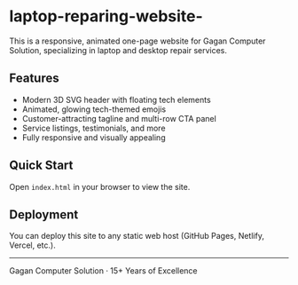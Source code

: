 # laptop-reparing-website-

This is a responsive, animated one-page website for Gagan Computer Solution, specializing in laptop and desktop repair services.

## Features
- Modern 3D SVG header with floating tech elements
- Animated, glowing tech-themed emojis
- Customer-attracting tagline and multi-row CTA panel
- Service listings, testimonials, and more
- Fully responsive and visually appealing

## Quick Start
Open `index.html` in your browser to view the site.

## Deployment
You can deploy this site to any static web host (GitHub Pages, Netlify, Vercel, etc.).

---

Gagan Computer Solution · 15+ Years of Excellence
